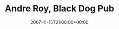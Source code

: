 ---
templateKey: event
guid: 08940bef-6eab-11ea-99c5-002590d1d1b0
date: 2007-11-15T21:00:00+00:00
eventTime: '9pm'
title: Andre Roy, Black Dog Pub
artist: Andre Roy
city: Pickering
venue: Black Dog Pub
group: Tim Shia
guests: Mark Cashion
---